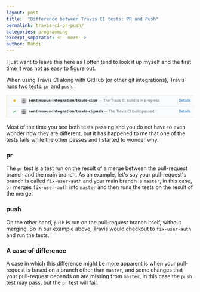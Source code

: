 ```yaml
---
layout: post
title:  "Difference between Travis CI tests: PR and Push"
permalink: travis-ci-pr-push/
categories: programming
excerpt_separator: <!--more-->
author: Mahdi
---
```


I just want to leave this here as I often tend to look it up myself and the first time it was not as easy to figure out.

When using Travis CI along with GitHub (or other git integrations), Travis runs two tests: <code>pr</code> and <code>push</code>.

![travis-pr-push-github](/img/travis-ci-pr-push-github.jpg)

Most of the time you see both tests passing and you do not have to even wonder how they are different, but it has
happened to me that one of the tests fails while the other passes and I started to wonder why.

### pr
The <code>pr</code> test is a test run on the result of a merge between the pull-request branch and the main branch.
As an example, let's say your pull-request's branch is called <code>fix-user-auth</code> and your main branch is <code>master</code>, 
in this case, <code>pr</code> merges <code>fix-user-auth</code> into <code>master</code> and then runs the tests on the result of the merge.

### push
On the other hand, <code>push</code> is run on the pull-request branch itself, without merging. So in our example above, Travis would checkout to <code>fix-user-auth</code> and run the tests.

### A case of difference

A case in which this difference might be more apparent is when your pull-request is based on a branch other than <code>master</code>, and some changes that your pull-request depends on are missing from <code>master</code>, in this case the <code>push</code> test may pass, but the <code>pr</code> test will fail.

